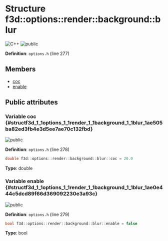 # Structure f3d::options::render::background::blur

![][C++]
![][public]

**Definition**: `options.h` (line 277)





## Members

* [coc](structf3d_1_1options_1_1render_1_1background_1_1blur.md#structf3d_1_1options_1_1render_1_1background_1_1blur_1ae505ba82ed3fb4e3d5ee7ae70c132fbd)
* [enable](structf3d_1_1options_1_1render_1_1background_1_1blur.md#structf3d_1_1options_1_1render_1_1background_1_1blur_1ae0e444c5dcd89f66d369092230e3a93c)

## Public attributes

### Variable coc {#structf3d_1_1options_1_1render_1_1background_1_1blur_1ae505ba82ed3fb4e3d5ee7ae70c132fbd}

![][public]

**Definition**: `options.h` (line 278)


```cpp
double f3d::options::render::background::blur::coc = 20.0
```








**Type**: double



### Variable enable {#structf3d_1_1options_1_1render_1_1background_1_1blur_1ae0e444c5dcd89f66d369092230e3a93c}

![][public]

**Definition**: `options.h` (line 279)


```cpp
bool f3d::options::render::background::blur::enable = false
```








**Type**: bool



[public]: https://img.shields.io/badge/-public-brightgreen (public)
[C++]: https://img.shields.io/badge/language-C%2B%2B-blue (C++)